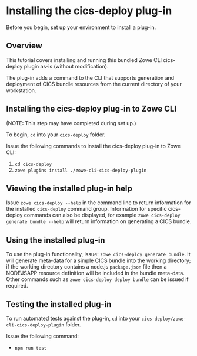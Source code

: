 # Installing the cics-deploy plug-in

Before you begin, [set up](../Setup.md) your environment to install a plug-in.

## Overview
This tutorial covers installing and running this bundled Zowe CLI cics-deploy plugin as-is (without modification). 

The plug-in adds a command to the CLI that supports generation and deployment of CICS bundle resources from the current directory of your workstation.

## Installing the cics-deploy plug-in to Zowe CLI

(NOTE: This step may have completed during set up.)

To begin, `cd` into your `cics-deploy` folder.

Issue the following commands to install the cics-deploy plug-in to Zowe CLI:
1. `cd cics-deploy`
2. `zowe plugins install ./zowe-cli-cics-deploy-plugin`

## Viewing the installed plug-in help
Issue `zowe cics-deploy --help` in the command line to return information for the installed `cics-deploy` command group. Information for
specific cics-deploy commands can also be displayed, for example `zowe cics-deploy generate bundle --help` will return information
on generating a CICS bundle.

## Using the installed plug-in
To use the plug-in functionality, issue: `zowe cics-deploy generate bundle`. It will generate meta-data for a simple CICS bundle into the working directory; 
if the working directory contains a node.js `package.json` file then a NODEJSAPP resource definition will be included in the bundle meta-data. Other 
commands such as `zowe cics-deploy deploy bundle` can be issued if required.

## Testing the installed plug-in
To run automated tests against the plug-in, `cd` into your `cics-deploy/zowe-cli-cics-deploy-plugin` folder.

Issue the following command:
* `npm run test`
